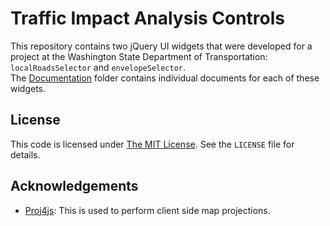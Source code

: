﻿Traffic Impact Analysis Controls
================================

This repository contains two jQuery UI widgets that were developed for a project at the Washington State Department of Transportation: `localRoadsSelector` and `envelopeSelector`.  
The [Documentation] folder contains individual documents for each of these widgets.

## License ##
This code is licensed under [The MIT License](http://opensource.org/licenses/MIT).  See the `LICENSE` file for details.

## Acknowledgements ##
* [Proj4js](https://github.com/bewest/proj4js): This is used to perform client side map projections.

[Documentation]:/tree/master/Documentation